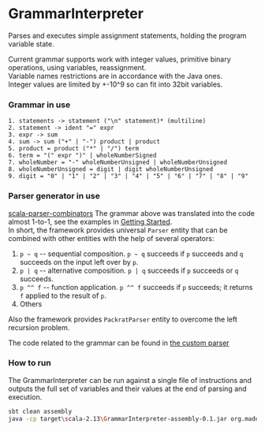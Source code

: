 # GrammarInterpreter

Parses and executes simple assignment statements, holding the program variable state.  

Current grammar supports work with integer values, primitive binary operations, using variables, reassignment.  
Variable names restrictions are in accordance with the Java ones.  
Integer values are limited by +-10^9 so can fit into 32bit variables.


### Grammar in use

```
1. statements -> statement ("\n" statement)* (multiline)
2. statement -> ident "=" expr 
3. expr -> sum
4. sum -> sum ("+" | "-") product | product
5. product = product ("*" | "/") term 
6. term = "(" expr ")" | wholeNumberSigned
7. wholeNumber = "-" wholeNumberUnsigned | wholeNumberUnsigned
8. wholeNumberUnsigned = digit | digit wholeNumberUnsigned
9. digit = "0" | "1" | "2" | "3" | "4" | "5" | "6" | "7" | "8" | "9"
```

### Parser generator in use
[scala-parser-combinators](https://github.com/scala/scala-parser-combinators)
The grammar above was translated into the code almost 1-to-1, see the examples in 
[Getting Started](https://github.com/scala/scala-parser-combinators/blob/1.2.x/docs/Getting_Started.md).  
In short, the framework provides universal `Parser` entity that can be combined with other entities 
with the help of several operators: 
1. `p ~ q` -- sequential composition. `p ~ q` succeeds if `p` succeeds and `q` succeeds on the input left over by `p`.
2. `p | q` -- alternative composition. `p | q` succeeds if `p` succeeds or `q` succeeds.
3. `p ^^ f` -- function application. `p ^^ f` succeeds if `p` succeeds; it returns `f` applied to the result of `p`.
4. Others

Also the framework provides `PackratParser` entity to overcome the left recursion problem. 

The code related to the grammar can be found in [the custom parser](src\main\scala\org\made2020\grammar\GrammarParsers.scala)

### How to run

The GrammarInterpreter can be run against a single file of instructions and outputs the full set of variables 
and their values at the end of parsing and execution. 

```bash 
sbt clean assembly
java -cp target\scala-2.13\GrammarInterpreter-assembly-0.1.jar org.made2020.grammar.GrammarApp <full_file_path>
```